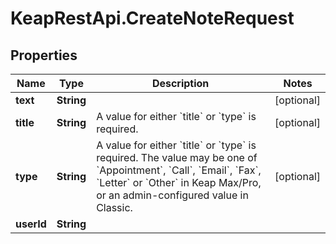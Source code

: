 # KeapRestApi.CreateNoteRequest

## Properties

Name | Type | Description | Notes
------------ | ------------- | ------------- | -------------
**text** | **String** |  | [optional] 
**title** | **String** | A value for either &#x60;title&#x60; or &#x60;type&#x60; is required. | [optional] 
**type** | **String** | A value for either &#x60;title&#x60; or &#x60;type&#x60; is required. The value may be one of &#x60;Appointment&#x60;, &#x60;Call&#x60;, &#x60;Email&#x60;, &#x60;Fax&#x60;, &#x60;Letter&#x60; or &#x60;Other&#x60; in Keap Max/Pro, or an admin-configured value in Classic. | [optional] 
**userId** | **String** |  | 


